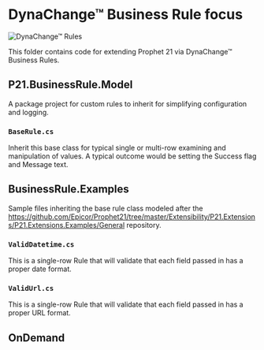 # DynaChange&trade; Business Rule focus

![DynaChange&trade; Rules](https://github.com/Epicor/Prophet21/tree/master/Extensibility/P21.Extensions/lib/assets)

This folder contains code for extending Prophet 21 via DynaChange&trade; Business Rules.

## P21.BusinessRule.Model

A package project for custom rules to inherit for simplifying configuration and logging.

### `BaseRule.cs`

Inherit this base class for typical single or multi-row examining and manipulation of values. A typical outcome would be setting the Success flag and Message text.

## BusinessRule.Examples

Sample files inheriting the base rule class modeled after the https://github.com/Epicor/Prophet21/tree/master/Extensibility/P21.Extensions/P21.Extensions.Examples/General repository.

### `ValidDatetime.cs`

This is a single-row Rule that will validate that each field passed in has a proper date format.

### `ValidUrl.cs`

This is a single-row Rule that will validate that each field passed in has a proper URL format.

## OnDemand
